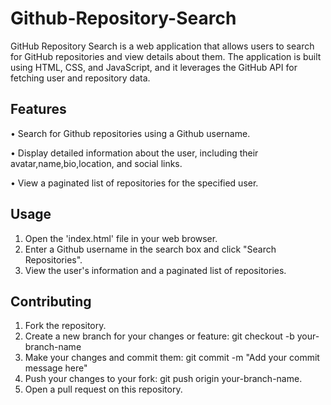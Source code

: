 ﻿# Github-Repository-Search

GitHub Repository Search is a web application that allows users to search for GitHub repositories and view details about them. The application is built using HTML, CSS, and JavaScript, and it leverages the GitHub API for fetching user and repository data.
## Features
•	Search for Github repositories using a Github username.

•	Display detailed information about the user, including their avatar,name,bio,location, and social links.

•	View a paginated list of repositories for the specified user.
## Usage
1.	Open the 'index.html' file in your web browser.
2.	Enter a Github username in the search box and click "Search Repositories".
3.	View the user's information and a paginated list of repositories.
## Contributing
1.	Fork the repository.
2.	Create a new branch for your changes or feature: git checkout -b your-branch-name
3.	Make your changes and commit them: git commit -m "Add your commit message here"
4.	Push your changes to your fork: git push origin your-branch-name.
5.	Open a pull request on this repository.

